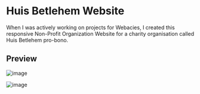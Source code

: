 # Huis Betlehem Website

When I was actively working on projects for Webacies, I created this responsive Non-Profit Organization Website for a charity organisation called Huis Betlehem pro-bono.

## Preview
![image](https://user-images.githubusercontent.com/87696858/129077844-8d9d5221-620f-4c64-8088-f44f1952d1ba.png)

![image](https://user-images.githubusercontent.com/87696858/129077767-69e24af2-440f-44f6-9114-f73bf578a7d1.png)

